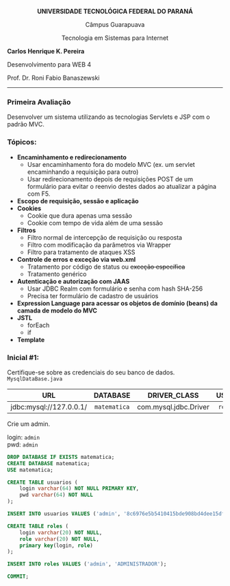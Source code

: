 <p align="center"><strong>UNIVERSIDADE TECNOLÓGICA FEDERAL DO PARANÁ</strong></p>
<p align="center">Câmpus Guarapuava</p>
<p align="center">Tecnologia em Sistemas para Internet</p>

<strong>Carlos Henrique K. Pereira</strong>

Desenvolvimento para WEB 4

Prof. Dr. Roni Fabio Banaszewski

***

### **Primeira Avaliação**
Desenvolver um sistema utilizando as tecnologias Servlets e JSP com o padrão MVC.

### Tópicos:

* **Encaminhamento e redirecionamento**
    * Usar encaminhamento fora do modelo MVC (ex. um servlet encaminhando a requisição para outro)
    * Usar redirecionamento depois de requisições POST de um formulário para evitar o reenvio destes dados ao atualizar a página com F5. 
* **Escopo de requisição, sessão e aplicação**
* **Cookies**
    * Cookie que dura apenas uma sessão
    * Cookie com tempo de vida além de uma sessão
* **Filtros**
    * Filtro normal de intercepção de requisição ou resposta
    * Filtro com modificação da parâmetros via Wrapper
    * Filtro para tratamento de ataques XSS
* **Controle de erros e exceção via web.xml**
    * Tratamento por código de status ou ~~exceção específica~~
    * Tratamento genérico
* **Autenticação e autorização com JAAS**
    * Usar JDBC Realm com formulário e senha com hash SHA-256
    * Precisa ter formulário de cadastro de usuários
* **Expression Language para acessar os objetos de domínio (beans) da camada de modelo do MVC**
* **JSTL**
    * forEach
    * if
* **Template**

### Inicial #1:
Certifique-se sobre as credenciais do seu banco de dados. `MysqlDataBase.java`

|  URL   |  DATABASE |  DRIVER_CLASS   |  USER  |  PASSWORD |
| :----: | :-------: | :--------------:| :-----:| :--------:|
| jdbc:mysql://127.0.0.1/ | `matematica` | com.mysql.jdbc.Driver | `root` | `12345` |

Crie um admin.

login: `admin`
<br/>
pwd: `admin`

```sql
DROP DATABASE IF EXISTS matematica;
CREATE DATABASE matematica;
USE matematica;

CREATE TABLE usuarios (
    login varchar(64) NOT NULL PRIMARY KEY,
    pwd varchar(64) NOT NULL
);

INSERT INTO usuarios VALUES ('admin', '8c6976e5b5410415bde908bd4dee15dfb167a9c873fc4bb8a81f6f2ab448a918');

CREATE TABLE roles (
    login varchar(20) NOT NULL,
    role varchar(20) NOT NULL,  
    primary key(login, role)
);

INSERT INTO roles VALUES ('admin', 'ADMINISTRADOR');

COMMIT;
```
